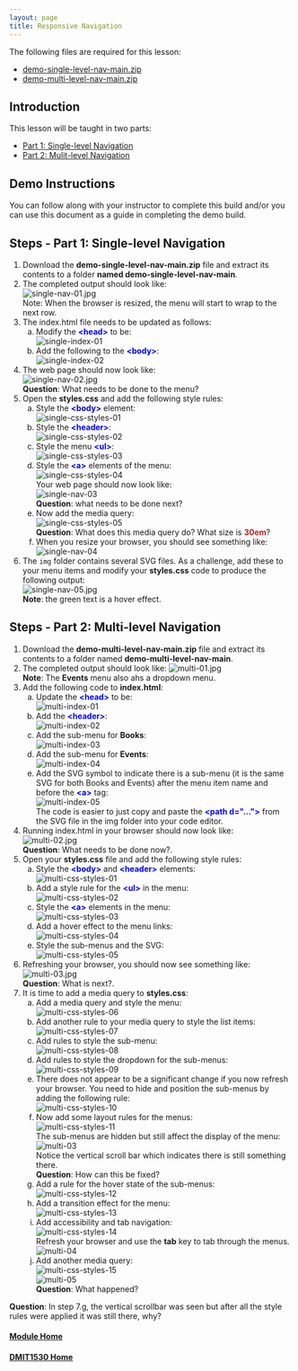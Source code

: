 ```yaml
---
layout: page
title: Responsive Navigation
---
```

<style>
    .css-class{
        color: firebrick;
        font-weight: bold;
    }
    .html-class{
        color: blue;
        font-weight: bold;
    }
</style>

The following files are required for this lesson:
* [demo-single-level-nav-main.zip](files/demo-single-level-nav-main.zip)
* [demo-multi-level-nav-main.zip](files/demo-multi-level-nav-main.zip)

## Introduction
This lesson will be taught in two parts:
* [Part 1: Single-level Navigation](#single)
* [Part 2: Mulit-level Navigation](#multi)

## Demo Instructions
You can follow along with your instructor to complete this build and/or you can use this document as a guide in completing the demo build.

## Steps - <a ID="single">Part 1</a>: Single-level Navigation
1.	Download the **demo-single-level-nav-main.zip** file and extract its contents to a folder **named demo-single-level-nav-main**.
2.	The completed output should look like:<br>
![single-nav-01.jpg](files/single-nav-01.jpg)<br>
Note: When the browser is resized, the menu will start to wrap to the next row.
3.	The index.html file needs to be updated as follows:<br>
    <ol type="a">
        <li>Modify the <span class="html-class">&lt;head&gt;</span> to be:<br>
        <img src="files/single-index-01.jpg" alt="single-index-01">
        </li>
        <li>Add the following to the <span class="html-class">&lt;body&gt;</span>:<br>
        <img src="files/single-index-02.jpg" alt="single-index-02">
        </li>
    </ol>
4.	The web page should now look like:<br>
![single-nav-02.jpg](files/single-nav-02.jpg)<br>
**Question**: What needs to be done to the menu?
5.	Open the **styles.css** and add the following style rules:<br>
    <ol type="a">
        <li>Style the <span class="html-class">&lt;body&gt;</span> element:<br>
        <img src="files/single-css-styles-01.jpg" alt="single-css-styles-01">
        </li>
        <li>Style the <span class="html-class">&lt;header&gt;</span>:<br>
        <img src="files/single-css-styles-02.jpg" alt="single-css-styles-02">
        </li>
        <li>Style the menu <span class="html-class">&lt;ul&gt;</span>:<br>
        <img src="files/single-css-styles-03.jpg" alt="single-css-styles-03">
        </li>
        <li>Style the <span class="html-class">&lt;a&gt;</span> elements of the menu:<br>
        <img src="files/single-css-styles-04.jpg" alt="single-css-styles-04"><br>
        Your web page should now look like:<br>
        <img src="files/single-nav-03.jpg" alt="single-nav-03"><br>
        <b>Question</b>: what needs to be done next?
        </li>
        <li>Now add the media query:<br>
        <img src="files/single-css-styles-05.jpg" alt="single-css-styles-05"><br>
        <b>Question</b>: What does this media query do? What size is <span class="css-class">30em</span>?
        </li>
        <li>When you resize your browser, you should see something like:<br>
        <img src="files/single-nav-04.jpg" alt="single-nav-04">
        </li>
    </ol>
6.	The `img` folder contains several SVG files. As a challenge, add these to your menu items and modify your **styles.css** code to produce the following output:<br>
![single-nav-05.jpg](files/single-nav-05.jpg)<br>
**Note**: the green text is a hover effect.

## Steps - <a ID="multi">Part 2</a>: Multi-level Navigation
1.	Download the **demo-multi-level-nav-main.zip** file and extract its contents to a folder named **demo-multi-level-nav-main**.
2.	The completed output should look like:
![multi-01.jpg](files/multi-01.jpg)<br>
**Note**: The **Events** menu also ahs a dropdown menu.
3.	Add the following code to **index.html**:<br>
    <ol type="a">
        <li>Update the <span class="html-class">&lt;head&gt;</span> to be:<br>
        <img src="files/multi-index-01.jpg" alt="multi-index-01">
        </li>
        <li>Add the <span class="html-class">&lt;header&gt;</span>:<br>
        <img src="files/multi-index-02.jpg" alt="multi-index-02">
        </li>
        <li>Add the sub-menu for <b>Books</b>:<br>
        <img src="files/multi-index-03.jpg" alt="multi-index-03">
        </li>
        <li>Add the sub-menu for <b>Events</b>:<br>
        <img src="files/multi-index-04.jpg" alt="multi-index-04">
        </li>
        <li>Add the SVG symbol to indicate there is a sub-menu (it is the same SVG for both Books and Events) after the menu item name and before the <span class="html-class">&lt;a&gt;</span> tag:<br>
        <img src="files/multi-index-05.jpg" alt="multi-index-05"><br>
        The code is easier to just copy and paste the <span class="html-class">&lt;path d="…"&gt;</span> from the SVG file in the img folder into your code editor.
        </li>
    </ol>
4.	Running index.html in your browser should now look like:<br>
![multi-02.jpg](files/multi-02.jpg)<br>
**Question**: What needs to be done now?.
5.	Open your **styles.css** file and add the following style rules:<br>
    <ol type="a">
        <li>Style the <span class="html-class">&lt;body&gt;</span> and <span class="html-class">&lt;header&gt;</span> elements:<br>
        <img src="files/multi-css-styles-01.jpg" alt="multi-css-styles-01">
        </li>
        <li>Add a style rule for the <span class="html-class">&lt;ul&gt;</span> in the menu:<br>
        <img src="files/multi-css-styles-02.jpg" alt="multi-css-styles-02">
        </li>
        <li>Style the <span class="html-class">&lt;a&gt;</span> elements in the menu:<br>
        <img src="files/multi-css-styles-03.jpg" alt="multi-css-styles-03">
        </li>
        <li>Add a hover effect to the menu links:<br>
        <img src="files/multi-css-styles-04.jpg" alt="multi-css-styles-04">
        </li>
        <li>Style the sub-menus and the SVG:<br>
        <img src="files/multi-css-styles-05.jpg" alt="multi-css-styles-05">
        </li>
    </ol>
6.	Refreshing your browser, you should now see something like:<br>
![multi-03.jpg](files/multi-03.jpg)<br>
**Question**: What is next?.
7.	It is time to add a media query to **styles.css**:<br>
    <ol type="a">
        <li>Add a media query and style the menu:<br>
        <img src="files/multi-css-styles-06.jpg" alt="multi-css-styles-06">
        </li>
        <li>Add another rule to your media query to style the list items:<br>
        <img src="files/multi-css-styles-07.jpg" alt="multi-css-styles-07">
        </li>
        <li>Add rules to style the sub-menu:<br>
        <img src="files/multi-css-styles-08.jpg" alt="multi-css-styles-08">
        </li>
        <li>Add rules to style the dropdown for the sub-menus:<br>
        <img src="files/multi-css-styles-09.jpg" alt="multi-css-styles-09">
        </li>
        <li>There does not appear to be a significant change if you now refresh your browser. You need to hide and position the sub-menus by adding the following rule:<br>
        <img src="files/multi-css-styles-10.jpg" alt="multi-css-styles-10">
        </li>
        <li>Now add some layout rules for the menus:<br>
        <img src="files/multi-css-styles-11.jpg" alt="multi-css-styles-11"><br>
        The sub-menus are hidden but still affect the display of the menu:<br>
        <img src="files/multi-03.jpg" alt="multi-03"><br>
        Notice the vertical scroll bar which indicates there is still something there.<br>
        <b>Question</b>: How can this be fixed?
        </li>
        <li>Add a rule for the hover state of the sub-menus:<br>
        <img src="files/multi-css-styles-12.jpg" alt="multi-css-styles-12">
        </li>
        <li>Add a transition effect for the menu:<br>
        <img src="files/multi-css-styles-13.jpg" alt="multi-css-styles-13">
        </li>
        <li>Add accessibility and tab navigation:<br>
        <img src="files/multi-css-styles-14.jpg" alt="multi-css-styles-14"><br>
        Refresh your browser and use the <b>tab</b> key to tab through the menus.<br>
        <img src="files/multi-04.jpg" alt="multi-04">
        </li>
        <li>Add another media query:<br>
        <img src="files/multi-css-styles-15.jpg" alt="multi-css-styles-15"><br>
        <img src="files/multi-05.jpg" alt="multi-05"><br>
        <b>Question</b>: What happened?
        </li>
    </ol>

**Question**: In step 7.g, the vertical scrollbar was seen but after all the style rules were applied it was still there, why?


#### [Module Home](../)
#### [DMIT1530 Home](../../)
